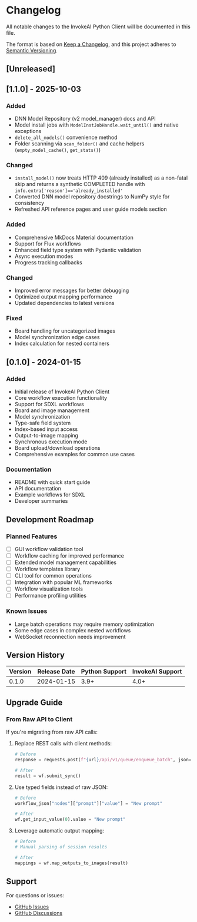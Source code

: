 # Changelog

All notable changes to the InvokeAI Python Client will be documented in this file.

The format is based on [Keep a Changelog](https://keepachangelog.com/en/1.0.0/),
and this project adheres to [Semantic Versioning](https://semver.org/spec/v2.0.0.html).

## [Unreleased]

## [1.1.0] - 2025-10-03

### Added
- DNN Model Repository (v2 model_manager) docs and API
- Model install jobs with `ModelInstJobHandle.wait_until()` and native exceptions
- `delete_all_models()` convenience method
- Folder scanning via `scan_folder()` and cache helpers (`empty_model_cache()`, `get_stats()`)

### Changed
- `install_model()` now treats HTTP 409 (already installed) as a non-fatal skip and returns a synthetic COMPLETED handle with `info.extra['reason']=='already_installed'`
- Converted DNN model repository docstrings to NumPy style for consistency
- Refreshed API reference pages and user guide models section

### Added
- Comprehensive MkDocs Material documentation
- Support for Flux workflows
- Enhanced field type system with Pydantic validation
- Async execution modes
- Progress tracking callbacks

### Changed
- Improved error messages for better debugging
- Optimized output mapping performance
- Updated dependencies to latest versions

### Fixed
- Board handling for uncategorized images
- Model synchronization edge cases
- Index calculation for nested containers

## [0.1.0] - 2024-01-15

### Added
- Initial release of InvokeAI Python Client
- Core workflow execution functionality
- Support for SDXL workflows
- Board and image management
- Model synchronization
- Type-safe field system
- Index-based input access
- Output-to-image mapping
- Synchronous execution mode
- Board upload/download operations
- Comprehensive examples for common use cases

### Documentation
- README with quick start guide
- API documentation
- Example workflows for SDXL
- Developer summaries

## Development Roadmap

### Planned Features
- [ ] GUI workflow validation tool
- [ ] Workflow caching for improved performance
- [ ] Extended model management capabilities
- [ ] Workflow templates library
- [ ] CLI tool for common operations
- [ ] Integration with popular ML frameworks
- [ ] Workflow visualization tools
- [ ] Performance profiling utilities

### Known Issues
- Large batch operations may require memory optimization
- Some edge cases in complex nested workflows
- WebSocket reconnection needs improvement

## Version History

| Version | Release Date | Python Support | InvokeAI Support |
|---------|-------------|----------------|------------------|
| 0.1.0   | 2024-01-15  | 3.9+          | 4.0+            |

## Upgrade Guide

### From Raw API to Client

If you're migrating from raw API calls:

1. Replace REST calls with client methods:
   ```python
   # Before
   response = requests.post(f"{url}/api/v1/queue/enqueue_batch", json=data)
   
   # After
   result = wf.submit_sync()
   ```

2. Use typed fields instead of raw JSON:
   ```python
   # Before
   workflow_json["nodes"]["prompt"]["value"] = "New prompt"
   
   # After
   wf.get_input_value(0).value = "New prompt"
   ```

3. Leverage automatic output mapping:
   ```python
   # Before
   # Manual parsing of session results
   
   # After
   mappings = wf.map_outputs_to_images(result)
   ```

## Support

For questions or issues:
- [GitHub Issues](https://github.com/CodeGandee/invokeai-py-client/issues)
- [GitHub Discussions](https://github.com/CodeGandee/invokeai-py-client/discussions)
